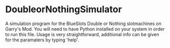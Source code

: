 # DoubleorNothingSimulator
A simulation program for the BlueSlots Double or Nothing slotmachines on Garry's Mod.
You will need to have Python installed on your system in order to run this file.
Usage is very straightforward, additional info can be given for the paramaters by typing 'help'.
